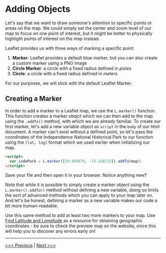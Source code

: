 # Adding Objects

Let's say that we want to draw someone's attention to specific points or areas on the map. We *could* simply set the center and zoom level of our map to focus on one point of interest, but it might be better to physically highlight points of interest on the map instead. 

Leaflet provides us with three ways of marking a specific point:

1. **Marker**: Leaflet provides a default blue marker, but you can also create a custom marker using a PNG image
2. **Circle Marker**: a circle with a fixed radius defined in *pixles*
3. **Circle**: a circle with a fixed radius defined in *meters*

For our purposes, we will stick with the default Leaflet Marker.

## Creating a Marker

In order to add a marker to a Leaflet map, we use the ```L.marker()``` function. This function creates a marker obejct which we can then add to the map using the ```.addTo()``` method, with which we are already familiar. To create our first marker, let's add a new variable object as ```script``` in the  ```body``` of our html document. A marker can't exist without a defined point, so let's pass the coordinates of the Independence National Historical Park to our function using the ```[lat, lng]``` format which we used earlier when initializing our map. 

```html
<script>
  var indePark = L.marker([39.950879, -75.150133]).addTo(map);
</script>
```

Save your file and then open it in your browser. Notice anything new?

Note that while it is possible to simply create a marker object using the ```L.marker().addTo()``` method without defining a new variable, doing so limits the sort of advanced methods which you can apply to your map later on. And let's be honest, defining a marker as a new variable makes our code a bit more human-readable. 

Use this same method to add at least two more markers to your map. Use [Find Latitude and Longitude](https://www.findlatitudeandlongitude.com/) as a resource for obtaining geographic coordinates - be sure to check the preview map on the website, since this will help you to discover any errors early on!

---

[<<< Previous](03-mods.md) | [Next >>>]()
